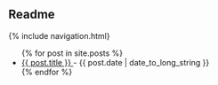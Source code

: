 ## Readme
{% include navigation.html}
<ul>
    {% for post in site.posts %}
        <li>
            <a href="{{ post.url }}">
                {{ post.title }}
            </a>
            - <time datetime="{{ post.date | date: "%Y-%m-%d" }}">{{ post.date | date_to_long_string }}</time>
        </li>
    {% endfor %}
</ul>